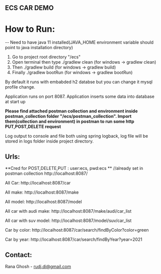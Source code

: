 ## ECS CAR DEMO

# How to Run:
-- Need to have java 11 installed(JAVA_HOME environment variable should point to java installation directory)
1. Go to project root directory "/ecs"
2. Open terminal then type ./gradlew clean (for windows -> gradlew clean)
3. Then ./gradlew build (for windows -> gradlew build)
4. Finally ./gradlew bootRun (for windows -> gradlew bootRun)

By default it runs with embabded h2 databse but you can change it mysql profile change.

Application runs on port 8087. Application inserts some data into database at start up

**Please find attached postman collection and environment inside postman_collection folder "/ecs/postman_collection". 
Import them(collection and environment) in postman to run some http PUT,POST,DELETE request**

Log output to console and file both using spring logback, log file will be stored in logs folder inside project directory. 

## Urls:

**Cred for POST,DELETE,PUT : user:ecs, pwd:ecs ** //already set in postman collection
http://localhost:8087/

All Car: http://localhost:8087/car

All make: http://localhost:8087/make

All model: http://localhost:8087/model

All car with audi make: http://localhost:8087/make/audi/car_list

All car with suv model: http://localhost:8087/model/suv/car_list

Car by color: http://localhost:8087/car/search/findByColor?color=green

Car by year: http://localhost:8087/car/search/findByYear?year=2021



## Contact:
Rana Ghosh - rudj.di@gmail.com
